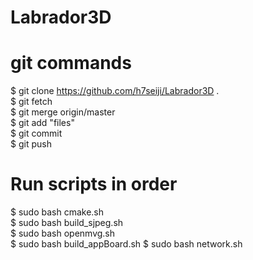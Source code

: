 # Labrador3D

# git commands
$ git clone https://github.com/h7seiji/Labrador3D .  
$ git fetch  
$ git merge origin/master  
$ git add "files"  
$ git commit  
$ git push  

# Run scripts in order
$ sudo bash cmake.sh  
$ sudo bash build_sjpeg.sh   
$ sudo bash openmvg.sh  
$ sudo bash build_appBoard.sh 
$ sudo bash network.sh  
